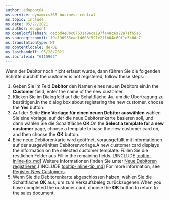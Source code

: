 ```yaml
---
author: edupont04
ms.service: dynamics365-business-central
ms.topic: include
ms.date: 05/27/2021
ms.author: edupont
ms.openlocfilehash: dedbd4e0bc87531a96ca197fa48c6a22a71f65a6
ms.sourcegitcommit: f9a190933eadf4608f591e2f1b04c69f1e5c0dc7
ms.translationtype: HT
ms.contentlocale: de-DE
ms.lasthandoff: 05/28/2021
ms.locfileid: "6115962"
---
```

<span data-ttu-id="2925a-101">Wenn der Debitor noch nicht erfasst wurde, dann führen Sie die folgenden Schritte durch:</span><span class="sxs-lookup"><span data-stu-id="2925a-101">If the customer is not registered, follow these steps:</span></span>

1. <span data-ttu-id="2925a-102">Geben Sie im Feld **Debitor** den Namen eines neuen Debitors ein.</span><span class="sxs-lookup"><span data-stu-id="2925a-102">In the **Customer** field, enter the name of the new customer.</span></span>
2. <span data-ttu-id="2925a-103">Klicken Sie im Dialogfeld auf die Schaltfläche **Ja**, um die Übertragung zu bestätigen.</span><span class="sxs-lookup"><span data-stu-id="2925a-103">In the dialog box about registering the new customer, choose the **Yes** button.</span></span>
3. <span data-ttu-id="2925a-104">Auf der Seite **Eine Vorlage für einen neuen Debitor auswählen** wählen Sie eine Vorlage, auf der die neue Debitorenkarte basieren soll, und dann wählen Sie die Schaltfläche **OK**.</span><span class="sxs-lookup"><span data-stu-id="2925a-104">On the **Select a template for a new customer** page, choose a template to base the new customer card on, and then choose the **OK** button.</span></span>
4. <span data-ttu-id="2925a-105">Eine neue Debitorenkarte wird geöffnet, vorausgefüllt mit Informationen auf der ausgewählten Debitorenvorlage.</span><span class="sxs-lookup"><span data-stu-id="2925a-105">A new customer card displays the information on the selected customer template.</span></span> <span data-ttu-id="2925a-106">Füllen Sie die restlichen Felder aus.</span><span class="sxs-lookup"><span data-stu-id="2925a-106">Fill in the remaining fields.</span></span> <span data-ttu-id="2925a-107">[!INCLUDE [tooltip-inline-tip_md](tooltip-inline-tip_md.md)] Weitere Informationen finden Sie unter [Neue Debitoren registrieren](../sales-how-register-new-customers.md).</span><span class="sxs-lookup"><span data-stu-id="2925a-107">[!INCLUDE [tooltip-inline-tip_md](tooltip-inline-tip_md.md)] For more information, see [Register New Customers](../sales-how-register-new-customers.md).</span></span>  
5. <span data-ttu-id="2925a-108">Wenn Sie die Debitorenkarte abgeschlossen haben, wählen Sie die Schaltfläche **OK** aus, um zum Verkaufsbeleg zurückzugehen.</span><span class="sxs-lookup"><span data-stu-id="2925a-108">When you have completed the customer card, choose the **OK** button to return to the sales document.</span></span>
